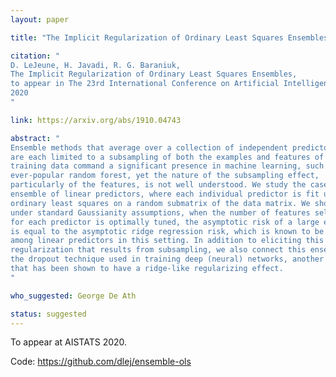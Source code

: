 ```yaml
---
layout: paper

title: "The Implicit Regularization of Ordinary Least Squares Ensembles"

citation: "
D. LeJeune, H. Javadi, R. G. Baraniuk,
The Implicit Regularization of Ordinary Least Squares Ensembles,
to appear in The 23rd International Conference on Artificial Intelligence and Statistics (AISTATS),
2020
"

link: https://arxiv.org/abs/1910.04743

abstract: "
Ensemble methods that average over a collection of independent predictors that
are each limited to a subsampling of both the examples and features of the
training data command a significant presence in machine learning, such as the
ever-popular random forest, yet the nature of the subsampling effect,
particularly of the features, is not well understood. We study the case of an
ensemble of linear predictors, where each individual predictor is fit using
ordinary least squares on a random submatrix of the data matrix. We show that,
under standard Gaussianity assumptions, when the number of features selected
for each predictor is optimally tuned, the asymptotic risk of a large ensemble
is equal to the asymptotic ridge regression risk, which is known to be optimal
among linear predictors in this setting. In addition to eliciting this implicit
regularization that results from subsampling, we also connect this ensemble to
the dropout technique used in training deep (neural) networks, another strategy
that has been shown to have a ridge-like regularizing effect. 
"

who_suggested: George De Ath

status: suggested
---
```


To appear at AISTATS 2020.

Code: <https://github.com/dlej/ensemble-ols>
